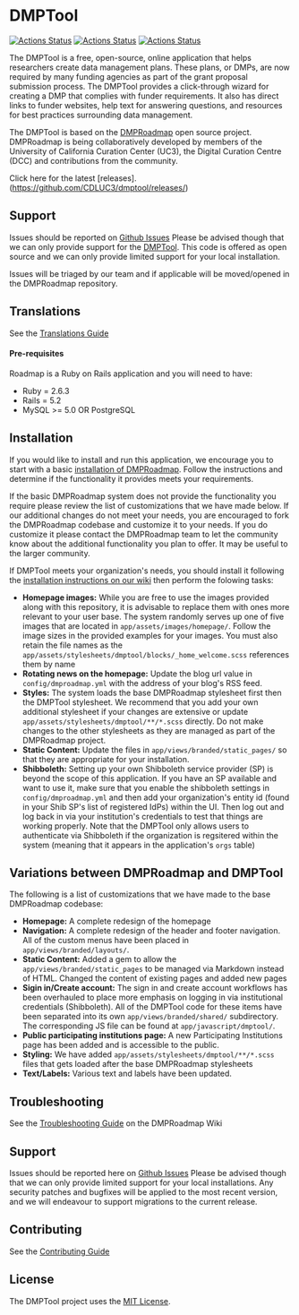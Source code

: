 # DMPTool

[![Actions Status](https://github.com/CDLUC3/dmptool/workflows/Brakeman/badge.svg)](https://github.com/CDLUC3/dmptool/actions)
[![Actions Status](https://github.com/CDLUC3/dmptool/workflows/ESLint/badge.svg)](https://github.com/CDLUC3/dmptool/actions)
[![Actions Status](https://github.com/CDLUC3/dmptool/workflows/Run%20Tests%20%28mySQL%29/badge.svg)](https://github.com/CDLUC3/dmptool/actions)

The DMPTool is a free, open-source, online application that helps researchers create data management plans. These plans, or DMPs, are now required by many funding agencies as part of the grant proposal submission process. The DMPTool provides a click-through wizard for creating a DMP that complies with funder requirements. It also has direct links to funder websites, help text for answering questions, and resources for best practices surrounding data management.

The DMPTool is based on the [DMPRoadmap](https://github.com/DMPRoadmap/roadmap) open source project. DMPRoadmap is being collaboratively developed by members of the University of California Curation Center (UC3), the Digital Curation Centre (DCC) and contributions from the community.

Click here for the latest [releases].(https://github.com/CDLUC3/dmptool/releases/)

## Support

Issues should be reported on [Github Issues](https://github.com/CDLUC3/dmptool/issues)
Please be advised though that we can only provide support for the [DMPTool](https://dmptool.org). This code is offered as open source and we can only provide limited support for your local installation.

Issues will be triaged by our team and if applicable will be moved/opened in the DMPRoadmap repository.

## Translations

See the [Translations Guide](https://github.com/DMPRoadmap/roadmap/wiki/Translations)

#### Pre-requisites
Roadmap is a Ruby on Rails application and you will need to have:
* Ruby = 2.6.3
* Rails = 5.2
* MySQL >= 5.0 OR PostgreSQL

## Installation

If you would like to install and run this application, we encourage you to start with a basic [installation of DMPRoadmap](https://github.com/DMPRoadmap/roadmap/wiki/Installation). Follow the instructions and determine if the functionality it provides meets your requirements.

If the basic DMPRoadmap system does not provide the functionality you require please review the list of customizations that we have made below. If our additional changes do not meet your needs, you are encouraged to fork the DMPRoadmap codebase and customize it to your needs. If you do customize it please contact the DMPRoadmap team to let the community know about the additional functionality you plan to offer. It may be useful to the larger community.

If DMPTool meets your organization's needs, you should install it following the [installation instructions on our wiki](https://github.com/CDLUC3/dmptool/wiki/installation) then perform the folowing tasks:

- **Homepage images:** While you are free to use the images provided along with this repository, it is advisable to replace them with ones more relevant to your user base. The system randomly serves up one of five images that are located in `app/assets/images/homepage/`. Follow the image sizes in the provided examples for your images. You must also retain the file names as the `app/assets/stylesheets/dmptool/blocks/_home_welcome.scss` references them by name
- **Rotating news on the homepage:** Update the blog url value in `config/dmproadmap.yml` with the address of your blog's RSS feed.
- **Styles:** The system loads the base DMPRoadmap stylesheet first then the DMPTool stylesheet. We recommend that you add your own additional stylesheet if your changes are extensive or update `app/assets/stylesheets/dmptool/**/*.scss` directly. Do not make changes to the other stylesheets as they are managed as part of the DMPRoadmap project.
- **Static Content:** Update the files in `app/views/branded/static_pages/` so that they are appropriate for your installation.
- **Shibboleth:** Setting up your own Shibboleth service provider (SP) is beyond the scope of this application. If you have an SP available and want to use it, make sure that you enable the shibboleth settings in `config/dmproadmap.yml` and then add your organization's entity id (found in your Shib SP's list of registered IdPs) within the UI. Then log out and log back in via your institution's credentials to test that things are working properly. Note that the DMPTool only allows users to authenticate via Shibboleth if the organization is regsitered within the system (meaning that it appears in the application's `orgs` table)

## Variations between DMPRoadmap and DMPTool

The following is a list of customizations that we have made to the base DMPRoadmap codebase:

- **Homepage:** A complete redesign of the homepage
- **Navigation:** A complete redesign of the header and footer navigation. All of the custom menus have been placed in `app/views/branded/layouts/`.
- **Static Content:** Added a gem to allow the `app/views/branded/static_pages` to be managed via Markdown instead of HTML. Changed the content of existing pages and added new pages
- **Sigin in/Create account:** The sign in and create account workflows has been overhauled to place more emphasis on logging in via institutional credentials (Shibboleth). All of the DMPTool code for these items have been separated into its own `app/views/branded/shared/` subdirectory. The corresponding JS file can be found at `app/javascript/dmptool/`.
- **Public participating institutions page:** A new Participating Institutions page has been added and is accessible to the public.
- **Styling:** We have added `app/assets/stylesheets/dmptool/**/*.scss` files that gets loaded after the base DMPRoadmap stylesheets
- **Text/Labels:** Various text and labels have been updated.

## Troubleshooting
See the [Troubleshooting Guide](https://github.com/DMPRoadmap/roadmap/wiki/Troubleshooting) on the DMPRoadmap Wiki

## Support
Issues should be reported here on [Github Issues](https://github.com/DMPRoadmap/roadmap/issues)
Please be advised though that we can only provide limited support for your local installations.
Any security patches and bugfixes will be applied to the most recent version, and we will endeavour to support migrations to the current release.

## Contributing

See the [Contributing Guide](https://github.com/DMPRoadmap/roadmap/wiki/Get-involved)

## License
The DMPTool project uses the <a href="./LICENSE.md">MIT License</a>.
